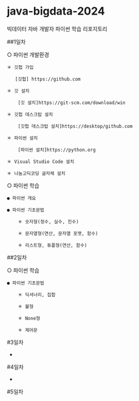 # java-bigdata-2024
빅데이터 자바 개발자 파이썬 학습 리포지토리

##1일차

○ 파이썬 개발환경

    ＊ 깃헙 가입

       [깃헙] https://github.com

    ＊ 깃 설치

        [깃 설치]https://git-scm.com/download/win

    ＊ 깃헙 데스크탑 설치

        [깃헙 데스크탑 설치]https://desktop/github.com

    ＊ 파이썬 설치

        [파이썬 설치]https://python.org

    ＊ Visual Studio Code 설치

    ＊ 나눔고딕코딩 글자체 설치

○ 파이썬 학습

    ● 파이썬 개요

    ● 파이썬 기초문법

        ＊ 숫자형(정수, 실수, 진수)

        ＊ 문자열형(연산, 문자열 포맷, 함수)

        ＊ 리스트형, 튜플형(연산, 함수)

##2일차

○ 파이썬 학습

    ● 파이썬 기초문법

        ＊ 딕셔너리, 집합

        ＊ 불형

        ＊ None형

        ＊ 제어문

#3일차

-

#4일차

-

#5일차